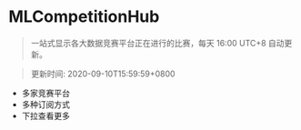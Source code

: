 # MLCompetitionHub

> 一站式显示各大数据竞赛平台正在进行的比赛，每天 16:00 UTC+8 自动更新。
  
> 更新时间: 2020-09-10T15:59:59+0800 

* 多家竞赛平台
* 多种订阅方式
* 下拉查看更多
